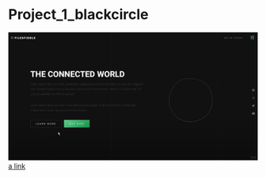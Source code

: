 # Project_1_blackcircle

![alt project1](./projekty_html/screen/project1.png)
[a link](https://www.youtube.com/watch?v=Ltdd2RGkNUY&list=PL7Ru3h2PMknS48e9-H02yUkEpGm_dYaKk&index=25&t=92s&ab_channel=Codegrid)

